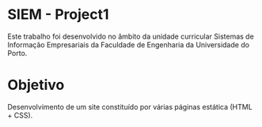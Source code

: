 # SIEM - Project1
Este trabalho foi desenvolvido no âmbito da unidade curricular Sistemas de Informação Empresariais da Faculdade de Engenharia da Universidade do Porto.

# Objetivo
Desenvolvimento de um site constituído por várias páginas estática (HTML + CSS).
